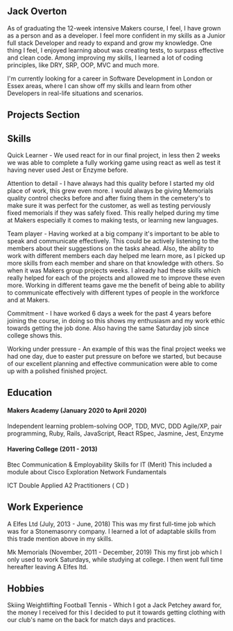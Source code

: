 ## Jack Overton

As of graduating the 12-week intensive Makers course, I feel, I have grown as a person and as a developer. I feel more confident in my skills as a Junior full stack Developer and ready to expand and grow my knowledge. One thing I feel, I enjoyed learning about was creating tests, to surpass effective and clean code. Among improving my skills, I learned a lot of coding principles, like DRY, SRP, OOP, MVC and much more.

I'm currently looking for a career in Software Development in London or Essex areas, where I can show off my skills and learn from other Developers in real-life situations and scenarios.    


## Projects Section 



## Skills

Quick Learner - We used react for in our final project, in less then 2 weeks we was able to complete a fully working game using react as well as test it having never used Jest or Enzyme before.

Attention to detail - I have always had this quality before I started my old place of work, this grew even more. I would always be giving Memorials quality control checks before and after fixing them in the cemetery's to make sure it was perfect for the customer, as well as testing perviously fixed memorials if they was safely fixed. This really helped during my time at Makers especially it comes to making tests, or learning new languages. 

Team player - Having worked at a big company it's important to be able to speak and communicate effectively. This could be actively listening to the members about their suggestions on the tasks ahead. Also, the ability to work with different members each day helped me learn more, as I picked up more skills from each member and share on that knowledge with others. So when it was Makers group projects weeks. I already had these skills which really helped for each of the projects and allowed me to improve these even more. Working in different teams gave me the benefit of being able to ability to communicate effectively with different types of people in the workforce and at Makers. 

Commitment - I have worked 6 days a week for the past 4 years before joining the course, in doing so this shows my enthusiasm and my work ethic towards getting the job done. Also having the same Saturday job since college shows this. 

Working under pressure - An example of this was the final project weeks we had one day, due to easter put pressure on before we started, but because of our excellent planning and effective communication were able to come up with a polished finished project.


## Education

#### Makers Academy (January 2020 to April 2020)

Independent learning
problem-solving
OOP, TDD, MVC, DDD
Agile/XP, pair programming, 
Ruby, Rails, JavaScript, React
RSpec, Jasmine, Jest, Enzyme

#### Havering College (2011 - 2013)

Btec Communication & Employability Skills for IT (Merit)
This included a module about Cisco Exploration Network Fundamentals   

ICT Double Applied A2   Practitioners ( CD )

## Work Experience

A Elfes Ltd (July, 2013 - June, 2018)
This was my first full-time job which was for a Stonemasonry company. I learned a lot of adaptable skills from this trade mention above in my skills.

Mk Memorials (November, 2011 - December, 2019)
This my first job which I only used to work Saturdays, while studying at college. I then went full time hereafter leaving A Elfes ltd.

## Hobbies
Skiing
Weightlifting
Football
Tennis - Which I got a Jack Petchey award for, the money I received for this I decided to put it towards getting clothing with our club's name on the back for match days and practices.
